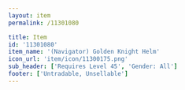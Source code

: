 ```yaml
---
layout: item
permalink: /11301080

title: Item
id: '11301080'
item_name: '(Navigator) Golden Knight Helm'
icon_url: 'item/icon/11300175.png'
sub_header: ['Requires Level 45', 'Gender: All']
footer: ['Untradable, Unsellable']
---
```

